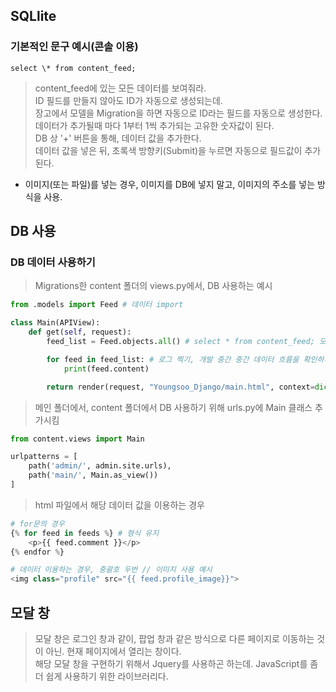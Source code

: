 ## SQLlite

### 기본적인 문구 예시(콘솔 이용)

```
select \* from content_feed;
```

> content_feed에 있는 모든 데이터를 보여줘라.  
> ID 필드를 만들지 않아도 ID가 자동으로 생성되는데.  
> 장고에서 모델을 Migration을 하면 자동으로 ID라는 필드를 자동으로 생성한다.  
> 데이터가 추가될때 마다 1부터 1씩 추가되는 고유한 숫자값이 된다.  
> DB 상 '+' 버튼을 통해, 데이터 값을 추가한다.  
> 데이터 값을 넣은 뒤, 초록색 방향키(Submit)을 누르면 자동으로 필드값이 추가된다.

- 이미지(또는 파일)를 넣는 경우, 이미지를 DB에 넣지 말고, 이미지의 주소를 넣는 방식을 사용.

## DB 사용

### DB 데이터 사용하기

> Migrations한 content 폴더의 views.py에서, DB 사용하는 예시

```python
from .models import Feed # 데이터 import

class Main(APIView):
    def get(self, request):
        feed_list = Feed.objects.all() # select * from content_feed; 모든 데이터를 feed_list로 dutl

        for feed in feed_list: # 로그 찍기, 개발 중간 중간 데이터 흐름을 확인하기 위한 방법
            print(feed.content)

        return render(request, "Youngsoo_Django/main.html", context=dict(feeds=feed_list)) # context에는 dict로 사용하고자 하는 데이터를 넣는다. 키 이름은 상관 없음
```

> 메인 폴더에서, content 폴더에서 DB 사용하기 위해 urls.py에 Main 클래스 추가시킴

```python
from content.views import Main

urlpatterns = [
    path('admin/', admin.site.urls),
    path('main/', Main.as_view())
]
```

> html 파일에서 해당 데이터 값을 이용하는 경우

```python
# for문의 경우
{% for feed in feeds %} # 형식 유지
    <p>{{ feed.comment }}</p>
{% endfor %}

# 데이터 이용하는 경우, 중괄호 두번 // 이미지 사용 예시
<img class="profile" src="{{ feed.profile_image}}">
```

## 모달 창

> 모달 창은 로그인 창과 같이, 팝업 창과 같은 방식으로 다른 페이지로 이동하는 것이 아닌. 현재 페이지에서 열리는 창이다.  
> 해당 모달 창을 구현하기 위해서 Jquery를 사용하곤 하는데. JavaScript를 좀 더 쉽게 사용하기 위한 라이브러리다.
